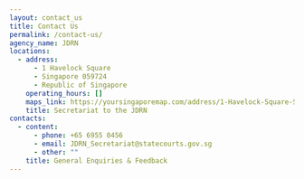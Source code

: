 ```yaml
---
layout: contact_us
title: Contact Us
permalink: /contact-us/
agency_name: JDRN
locations:
  - address:
      - 1 Havelock Square
      - Singapore 059724
      - Republic of Singapore
    operating_hours: []
    maps_link: https://yoursingaporemap.com/address/1-Havelock-Square-Singapore-059724
    title: Secretariat to the JDRN
contacts:
  - content:
      - phone: +65 6955 0456
      - email: JDRN_Secretariat@statecourts.gov.sg
      - other: ""
    title: General Enquiries & Feedback
---
```

